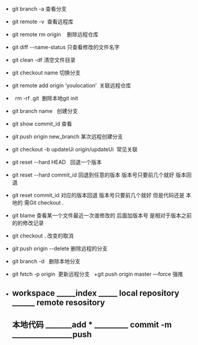 + git branch -a 查看分支

+ git remote -v  查看远程库

+ git remote rm origin    删除远程仓库

+ git diff  --name-status      只查看修改的文件名字

+ git clean -df     清空文件目录

+ git  checkout name 切换分支

+  git remote add origin ‘youlocation’  关联远程仓库
+   rm -rf .git  删除本地git init 

+  git branch  name   创建分支
+  git show   commit_id   查看
+  git push origin new_branch  某次远程创建分支
+ git checkout -b updateUi origin/updateUi  常见关联
+ git  reset --hard HEAD   回退一个版本 
+ git  reset --hard commit_id  回退到任意的版本  版本号只要前几个就好 版本回退 
+ git  reset  commit_id   对应的版本回退  版本号只要前几个就好  但是代码还是 本地的 需Git checkout .
+ git   blame   查看某一个文件最近一次谁修改的    后面加版本号  是相对于版本之前的的修改记录
+ git  checkout .   改变的取消
+ git push origin --delete <BranchName> 删除远程的分支
+ git branch -d <BranchName>   删除本地分支
+ git fetch -p origin  更新远程分支  
 +git push origin master —force   强推   
 
 
+ ## workspace  _____index  _____  local repository  ______ remote resository  
  ## 本地代码  _______add  * _________ commit -m ________________push       



 
 
 
 

